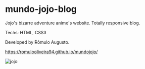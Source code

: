 # mundo-jojo-blog
Jojo's bizarre adventure anime's website.
Totally responsive blog.

Techs: HTML, CSS3

Developed by Rômulo Augusto.

https://romulooliveira94.github.io/mundojojo/

![jojo](https://user-images.githubusercontent.com/99622544/156277851-19bdffe4-be83-4482-a920-b83ce29445ed.gif)
